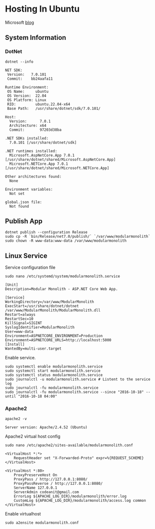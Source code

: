 # Hosting In Ubuntu


Microsoft [blog](https://learn.microsoft.com/en-us/aspnet/core/host-and-deploy/linux-apache?view=aspnetcore-7.0)

## System Information

### DotNet
`dotnet --info`
```
NET SDK:
 Version:   7.0.101
 Commit:    bb24aafa11

Runtime Environment:
 OS Name:     ubuntu
 OS Version:  22.04
 OS Platform: Linux
 RID:         ubuntu.22.04-x64
 Base Path:   /usr/share/dotnet/sdk/7.0.101/

Host:
  Version:      7.0.1
  Architecture: x64
  Commit:       97203d38ba

.NET SDKs installed:
  7.0.101 [/usr/share/dotnet/sdk]

.NET runtimes installed:
  Microsoft.AspNetCore.App 7.0.1 [/usr/share/dotnet/shared/Microsoft.AspNetCore.App]
  Microsoft.NETCore.App 7.0.1 [/usr/share/dotnet/shared/Microsoft.NETCore.App]

Other architectures found:
  None

Environment variables:
  Not set

global.json file:
  Not found
```


## Publish App

```
dotnet publish --configuration Release
sudo cp -R `bin/Release/net7.0/publish/` `/var/www/modularmonolith`
sudo chown -R www-data:www-data /var/www/modularmonolith
```


## Linux Service 

Service configuration file

`sudo nano /etc/systemd/system/modularmonolith.service`

```
[Unit]
Description=Modular Monolith - ASP.NET Core Web App.

[Service]
WorkingDirectory=/var/www/ModularMonolith
ExecStart=/usr/share/dotnet/dotnet /var/www/ModularMonolith/ModularMonolith.dll
Restart=always
RestartSec=10
KillSignal=SIGINT
SyslogIdentifier=ModularMonolith
User=www-data
Environment=ASPNETCORE_ENVIRONMENT=Production 
Environment=ASPNETCORE_URLS=http://localhost:5000
[Install]
WantedBy=multi-user.target
```

Enable service.
```
sudo systemctl enable modularmonolith.service
sudo systemctl start modularmonolith.service
sudo systemctl status modularmonolith.service
sudo journalctl -u modularmonolith.service # Listent to the service log
sudo journalctl -fu modularmonolith.service
sudo journalctl -fu modularmonolith.service --since "2016-10-18" --until "2016-10-18 04:00"
``` 


### Apache2

`apache2 -v`
```
Server version: Apache/2.4.52 (Ubuntu)
```


Apache2 virtual host config

```
sudo nano /etc/apache2/sites-available/modularmonolith.conf
```

```
<VirtualHost *:*>
    RequestHeader set "X-Forwarded-Proto" expr=%{REQUEST_SCHEME}
</VirtualHost>

<VirtualHost *:80>
    ProxyPreserveHost On
    ProxyPass / http://127.0.0.1:8080/
    ProxyPassReverse / http://127.0.0.1:8080/
    ServerName 127.0.0.1
    ServerAdmin codeanit@gmail.com
    ErrorLog ${APACHE_LOG_DIR}/modularmonolith/error.log
    CustomLog ${APACHE_LOG_DIR}/modularmonolith/access.log common
</VirtualHost>
```

Enable virtualhost
```
sudo a2ensite modularmonolith.conf
```